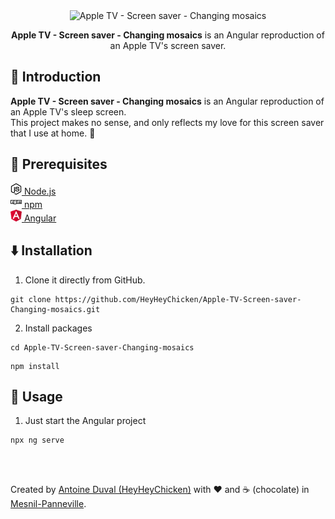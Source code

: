 <div align="center">

<img src="https://raw.githubusercontent.com/HeyHeyChicken/Apple-TV-Screen-saver-Changing-mosaics/main/.github/demo.gif" alt="Apple TV - Screen saver - Changing mosaics" width="300">

**Apple TV - Screen saver - Changing mosaics** is an Angular reproduction of an Apple TV's screen saver.<br>

</div>

## 👋 Introduction

**Apple TV - Screen saver - Changing mosaics** is an Angular reproduction of an Apple TV's sleep screen.<br>
This project makes no sense, and only reflects my love for this screen saver that I use at home. 🤣

## 🔧 Prerequisites

[<img src="https://raw.githubusercontent.com/HeyHeyChicken/Angular-Wizz/main/.github/nodeJSLogo.png" width="18" /> Node.js](//nodejs.org/)<br/>
[<img src="https://raw.githubusercontent.com/HeyHeyChicken/Angular-Wizz/main/.github/npmLogo.png" width="18" /> npm](//npmjs.com/)<br/>
[<img src="https://raw.githubusercontent.com/HeyHeyChicken/Angular-Wizz/main/.github/angularLogo.png" width="18" /> Angular](//angular.io/)<br/>

## ⬇️ Installation

1. Clone it directly from GitHub.

```
git clone https://github.com/HeyHeyChicken/Apple-TV-Screen-saver-Changing-mosaics.git
```

2. Install packages

```
cd Apple-TV-Screen-saver-Changing-mosaics
```

```
npm install
```

## 🚀 Usage

1. Just start the Angular project

```
npx ng serve
```

<br>
<br>

Created by [Antoine Duval (HeyHeyChicken)](//antoine.cuffel.fr) with ❤ and ☕ (chocolate) in [Mesnil-Panneville](//en.wikipedia.org/wiki/Mesnil-Panneville).
